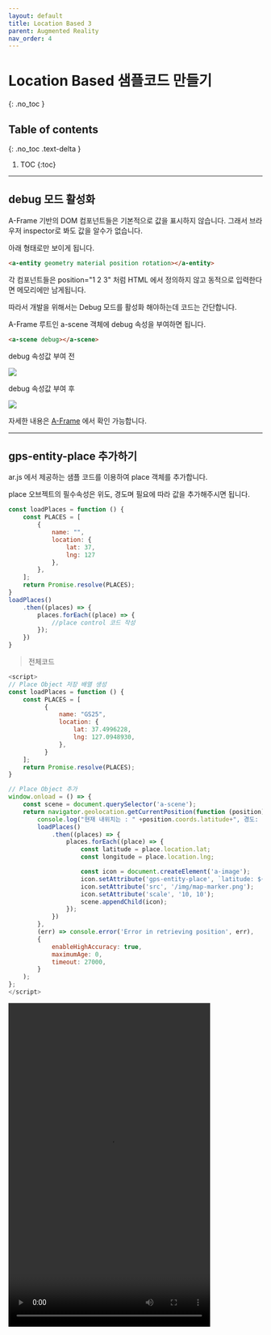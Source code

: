 ```yaml
---
layout: default
title: Location Based 3
parent: Augmented Reality
nav_order: 4
---
```


# Location Based 샘플코드 만들기
{: .no_toc }

## Table of contents
{: .no_toc .text-delta }

1. TOC
{:toc}

---

## debug 모드 활성화

A-Frame 기반의 DOM 컴포넌트들은 기본적으로 값을 표시하지 않습니다. 그래서 브라우저 inspector로 봐도 값을 알수가 없습니다.

아래 형태로만 보이게 됩니다.

```html
<a-entity geometry material position rotation></a-entity>
```

각 컴포넌트들은 position="1 2 3" 처럼 HTML 에서 정의하지 않고 동적으로 입력한다면 메모리에만 남게됩니다.

따라서 개발을 위해서는 Debug 모드를 활성화 해야하는데 코드는 간단합니다.

A-Frame 루트인 a-scene 객체에 debug 속성을 부여하면 됩니다.

```html
<a-scene debug></a-scene>
```

debug 속성값 부여 전

<img src='{{ "/assets/images/ar/arjs/geoar-debug-1.png" | absolute_url }}'>

debug 속성값 부여 후

<img src='{{ "/assets/images/ar/arjs/geoar-debug-2.png" | absolute_url }}'>

<br/>

자세한 내용은 [A-Frame](https://aframe.io/docs/1.0.0/components/debug.html#sidebar) 에서 확인 가능합니다.

***

## gps-entity-place 추가하기

ar.js 에서 제공하는 샘플 코드를 이용하여 place 객체를 추가합니다.

place 오브젝트의 필수속성은 위도, 경도며 필요에 따라 값을 추가해주시면 됩니다.

```js
const loadPlaces = function () {
    const PLACES = [
        {
            name: "",
            location: {
                lat: 37, 
                lng: 127 
            },
        },
    ];
    return Promise.resolve(PLACES);
}
loadPlaces()
    .then((places) => {
        places.forEach((place) => {
            //place control 코드 작성
        });
    })
}
```

> 전체코드

```js
<script>
// Place Object 저장 배열 생성
const loadPlaces = function () {
    const PLACES = [
          {
              name: "GS25",
              location: {
                  lat: 37.4996228, 
                  lng: 127.0948930, 
              },
          }
    ];
    return Promise.resolve(PLACES);
}

// Place Object 추가
window.onload = () => {
    const scene = document.querySelector('a-scene');
    return navigator.geolocation.getCurrentPosition(function (position) {
        console.log("현재 내위치는 : " +position.coords.latitude+", 경도: " + position.coords.longitude + "에 있습니다");
        loadPlaces()
            .then((places) => {
                places.forEach((place) => {
                    const latitude = place.location.lat;
                    const longitude = place.location.lng;

                    const icon = document.createElement('a-image');
                    icon.setAttribute('gps-entity-place', `latitude: ${latitude}; longitude: ${longitude}`);
                    icon.setAttribute('src', '/img/map-marker.png');                        
                    icon.setAttribute('scale', '10, 10');
                    scene.appendChild(icon);
                });
            })
        },
        (err) => console.error('Error in retrieving position', err),
        {
            enableHighAccuracy: true,
            maximumAge: 0,
            timeout: 27000,
        }
    );
};
</script>
```

<video src='{{ "/assets/video/geoar-finding-1.mp4" | absolute_url }}' width="400" height="640" controls></video>